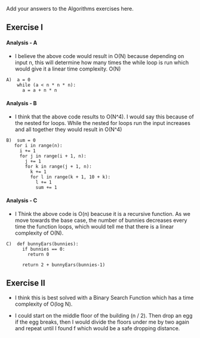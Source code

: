 Add your answers to the Algorithms exercises here.
## Exercise I

#### Analysis - A
 - I believe the above code would result in O(N) because depending on input n, this will determine how many times the while loop is run which would give it a linear time complexity. O(N)

```
A)  a = 0
    while (a < n * n * n):
      a = a + n * n
```

#### Analysis - B

- I think that the above code results to O(N^4). I would say this because of the nested for loops. While the nested for loops run the input increases and all together they would result in O(N^4)

 ```
B)  sum = 0
    for i in range(n):
      i += 1
      for j in range(i + 1, n):
        j += 1
        for k in range(j + 1, n):
          k += 1
          for l in range(k + 1, 10 + k):
            l += 1
            sum += 1
```

#### Analysis - C
- I Think the above code is O(n) beacuse it is a recursive function. As we move towards the base case, the number of bunnies decreases every time the function loops, which would tell me that there is a linear complexity of O(N).

```
C)  def bunnyEars(bunnies):
      if bunnies == 0:
        return 0

      return 2 + bunnyEars(bunnies-1)
```

## Exercise II
- I think this is best solved with a Binary Search Function which has a time complexity of O(log N).

- I could start on the middle floor of the building (n / 2). Then drop an egg if the egg breaks, then I would divide the floors under me by two again and repeat until I found f which would be a safe dropping distance. 


